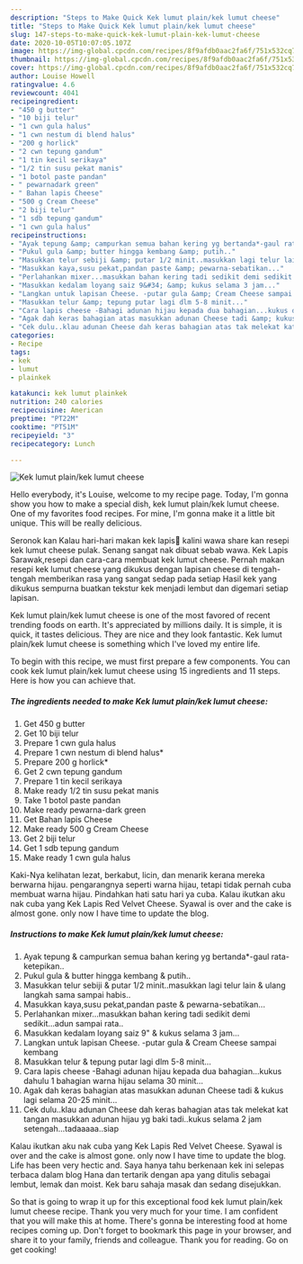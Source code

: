 ```yaml
---
description: "Steps to Make Quick Kek lumut plain/kek lumut cheese"
title: "Steps to Make Quick Kek lumut plain/kek lumut cheese"
slug: 147-steps-to-make-quick-kek-lumut-plain-kek-lumut-cheese
date: 2020-10-05T10:07:05.107Z
image: https://img-global.cpcdn.com/recipes/8f9afdb0aac2fa6f/751x532cq70/kek-lumut-plainkek-lumut-cheese-resipi-foto-utama.jpg
thumbnail: https://img-global.cpcdn.com/recipes/8f9afdb0aac2fa6f/751x532cq70/kek-lumut-plainkek-lumut-cheese-resipi-foto-utama.jpg
cover: https://img-global.cpcdn.com/recipes/8f9afdb0aac2fa6f/751x532cq70/kek-lumut-plainkek-lumut-cheese-resipi-foto-utama.jpg
author: Louise Howell
ratingvalue: 4.6
reviewcount: 4041
recipeingredient:
- "450 g butter"
- "10 biji telur"
- "1 cwn gula halus"
- "1 cwn nestum di blend halus"
- "200 g horlick"
- "2 cwn tepung gandum"
- "1 tin kecil serikaya"
- "1/2 tin susu pekat manis"
- "1 botol paste pandan"
- " pewarnadark green"
- " Bahan lapis Cheese"
- "500 g Cream Cheese"
- "2 biji telur"
- "1 sdb tepung gandum"
- "1 cwn gula halus"
recipeinstructions:
- "Ayak tepung &amp; campurkan semua bahan kering yg bertanda*-gaul rata-ketepikan.."
- "Pukul gula &amp; butter hingga kembang &amp; putih.."
- "Masukkan telur sebiji &amp; putar 1/2 minit..masukkan lagi telur lain &amp; ulang langkah sama sampai habis.."
- "Masukkan kaya,susu pekat,pandan paste &amp; pewarna-sebatikan..."
- "Perlahankan mixer...masukkan bahan kering tadi sedikit demi sedikit...adun sampai rata.."
- "Masukkan kedalam loyang saiz 9&#34; &amp; kukus selama 3 jam..."
- "Langkan untuk lapisan Cheese. -putar gula &amp; Cream Cheese sampai kembang"
- "Masukkan telur &amp; tepung putar lagi dlm 5-8 minit..."
- "Cara lapis cheese -Bahagi adunan hijau kepada dua bahagian...kukus dahulu 1 bahagian warna hijau selama 30 minit..."
- "Agak dah keras bahagian atas masukkan adunan Cheese tadi &amp; kukus lagi selama 20-25 minit..."
- "Cek dulu..klau adunan Cheese dah keras bahagian atas tak melekat kat tangan masukkan adunan hijau yg baki tadi..kukus selama 2 jam setengah...tadaaaaa..siap"
categories:
- Recipe
tags:
- kek
- lumut
- plainkek

katakunci: kek lumut plainkek 
nutrition: 240 calories
recipecuisine: American
preptime: "PT22M"
cooktime: "PT51M"
recipeyield: "3"
recipecategory: Lunch

---
```



![Kek lumut plain/kek lumut cheese](https://img-global.cpcdn.com/recipes/8f9afdb0aac2fa6f/751x532cq70/kek-lumut-plainkek-lumut-cheese-resipi-foto-utama.jpg)

Hello everybody, it's Louise, welcome to my recipe page. Today, I'm gonna show you how to make a special dish, kek lumut plain/kek lumut cheese. One of my favorites food recipes. For mine, I'm gonna make it a little bit unique. This will be really delicious.

Seronok kan Kalau hari-hari makan kek lapis🤭 kalini wawa share kan resepi kek lumut cheese pulak. Senang sangat nak dibuat sebab wawa. Kek Lapis Sarawak,resepi dan cara-cara membuat kek lumut cheese. Pernah makan resepi kek lumut cheese yang dikukus dengan lapisan cheese di tengah-tengah memberikan rasa yang sangat sedap pada setiap Hasil kek yang dikukus sempurna buatkan tekstur kek menjadi lembut dan digemari setiap lapisan.

Kek lumut plain/kek lumut cheese is one of the most favored of recent trending foods on earth. It's appreciated by millions daily. It is simple, it is quick, it tastes delicious. They are nice and they look fantastic. Kek lumut plain/kek lumut cheese is something which I've loved my entire life.


To begin with this recipe, we must first prepare a few components. You can cook kek lumut plain/kek lumut cheese using 15 ingredients and 11 steps. Here is how you can achieve that.

<!--inarticleads1-->

##### The ingredients needed to make Kek lumut plain/kek lumut cheese:

1. Get 450 g butter
1. Get 10 biji telur
1. Prepare 1 cwn gula halus
1. Prepare 1 cwn nestum di blend halus*
1. Prepare 200 g horlick*
1. Get 2 cwn tepung gandum
1. Prepare 1 tin kecil serikaya
1. Make ready 1/2 tin susu pekat manis
1. Take 1 botol paste pandan
1. Make ready  pewarna-dark green
1. Get  Bahan lapis Cheese
1. Make ready 500 g Cream Cheese
1. Get 2 biji telur
1. Get 1 sdb tepung gandum
1. Make ready 1 cwn gula halus


Kaki-Nya kelihatan lezat, berkabut, licin, dan menarik kerana mereka berwarna hijau. pengarangnya seperti warna hijau, tetapi tidak pernah cuba membuat warna hijau. Pindahkan hati satu hari ya cuba. Kalau ikutkan aku nak cuba yang Kek Lapis Red Velvet Cheese. Syawal is over and the cake is almost gone. only now I have time to update the blog. 

<!--inarticleads2-->

##### Instructions to make Kek lumut plain/kek lumut cheese:

1. Ayak tepung &amp; campurkan semua bahan kering yg bertanda*-gaul rata-ketepikan..
1. Pukul gula &amp; butter hingga kembang &amp; putih..
1. Masukkan telur sebiji &amp; putar 1/2 minit..masukkan lagi telur lain &amp; ulang langkah sama sampai habis..
1. Masukkan kaya,susu pekat,pandan paste &amp; pewarna-sebatikan...
1. Perlahankan mixer...masukkan bahan kering tadi sedikit demi sedikit...adun sampai rata..
1. Masukkan kedalam loyang saiz 9&#34; &amp; kukus selama 3 jam...
1. Langkan untuk lapisan Cheese. -putar gula &amp; Cream Cheese sampai kembang
1. Masukkan telur &amp; tepung putar lagi dlm 5-8 minit...
1. Cara lapis cheese -Bahagi adunan hijau kepada dua bahagian...kukus dahulu 1 bahagian warna hijau selama 30 minit...
1. Agak dah keras bahagian atas masukkan adunan Cheese tadi &amp; kukus lagi selama 20-25 minit...
1. Cek dulu..klau adunan Cheese dah keras bahagian atas tak melekat kat tangan masukkan adunan hijau yg baki tadi..kukus selama 2 jam setengah...tadaaaaa..siap


Kalau ikutkan aku nak cuba yang Kek Lapis Red Velvet Cheese. Syawal is over and the cake is almost gone. only now I have time to update the blog. Life has been very hectic and. Saya hanya tahu berkenaan kek ini selepas terbaca dalam blog Hana dan tertarik dengan apa yang ditulis sebagai lembut, lemak dan moist. Kek baru sahaja masak dan sedang disejukkan. 

So that is going to wrap it up for this exceptional food kek lumut plain/kek lumut cheese recipe. Thank you very much for your time. I am confident that you will make this at home. There's gonna be interesting food at home recipes coming up. Don't forget to bookmark this page in your browser, and share it to your family, friends and colleague. Thank you for reading. Go on get cooking!
